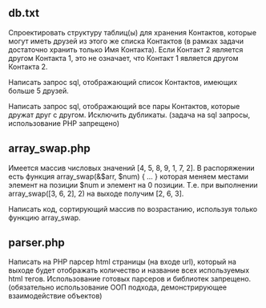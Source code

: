 db.txt
--

Спроектировать структуру таблиц(ы) для хранения Контактов, которые могут иметь друзей из этого же списка Контактов (в рамках задачи достаточно хранить только Имя Контакта). Если Контакт 2 является другом Контакта 1, это не означает, что Контакт 1 является другом Контакта 2.

Написать запрос sql, отображающий список Контактов, имеющих больше 5 друзей.

Написать запрос sql, отображающий все пары Контактов, которые дружат друг с другом. Исключить дубликаты. (задача на sql запросы, использование PHP запрещено)


array_swap.php
--
Имеется массив числовых значений [4, 5, 8, 9, 1, 7, 2]. В распоряжении есть функция array_swap(&$arr, $num) { … } которая меняем местами элемент на позиции $num и элемент на 0 позиции.  Т.е. при выполнении array_swap([3, 6, 2], 2) на выходе получим [2, 6, 3].

Написать код, сортирующий массив по возрастанию, используя только функцию array_swap.

parser.php
--
Написать на PHP парсер html страницы (на входе url), который на выходе будет отображать количество и название всех используемых html тегов. Использование готовых парсеров и библиотек запрещено. (обязательно использование ООП подхода, демонстрирующее взаимодействие объектов)